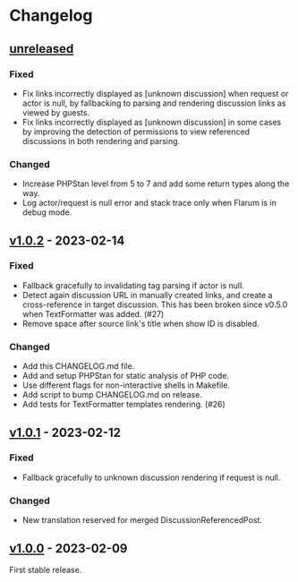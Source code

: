 # Changelog

## [unreleased]

### Fixed

- Fix links incorrectly displayed as [unknown discussion] when request or
  actor is null, by fallbacking to parsing and rendering discussion links
  as viewed by guests.
- Fix links incorrectly displayed as [unknown discussion] in some cases
  by improving the detection of permissions to view referenced discussions
  in both rendering and parsing.

### Changed

- Increase PHPStan level from 5 to 7 and add some return types along the way.
- Log actor/request is null error and stack trace only when Flarum is in
  debug mode.

## [v1.0.2] - 2023-02-14

### Fixed

- Fallback gracefully to invalidating tag parsing if actor is null.
- Detect again discussion URL in manually created links, and create a
  cross-reference in target discussion.
  This has been broken since v0.5.0 when TextFormatter was added. (#27)
- Remove space after source link's title when show ID is disabled.

### Changed

- Add this CHANGELOG.md file.
- Add and setup PHPStan for static analysis of PHP code.
- Use different flags for non-interactive shells in Makefile.
- Add script to bump CHANGELOG.md on release.
- Add tests for TextFormatter templates rendering. (#26)

## [v1.0.1] - 2023-02-12

### Fixed

- Fallback gracefully to unknown discussion rendering if request is null.

### Changed

- New translation reserved for merged DiscussionReferencedPost.

## [v1.0.0] - 2023-02-09

First stable release.

[unreleased]: https://github.com/club-1/flarum-ext-cross-references/compare/v1.0.2...HEAD
[v1.0.2]: https://github.com/club-1/flarum-ext-cross-references/releases/tag/v1.0.2
[v1.0.1]: https://github.com/club-1/flarum-ext-cross-references/releases/tag/v1.0.1
[v1.0.0]: https://github.com/club-1/flarum-ext-cross-references/releases/tag/v1.0.0
